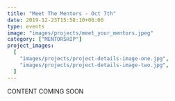 ```yaml
---
title: "Meet The Mentors - Oct 7th"
date: 2019-12-23T15:58:10+06:00
type: events
image: "images/projects/meet_your_mentors.jpeg"
category: ["MENTORSHIP"]
project_images:
  [
    "images/projects/project-details-image-one.jpg",
    "images/projects/project-details-image-two.jpg",
  ]
---
```


CONTENT COMING SOON
